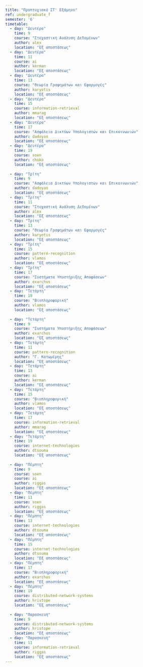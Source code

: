 ```yaml
---
title: "Προπτυχιακό ΣΤ' Εξάμηνο"
ref: undergraduate_f
semester: '6'
timetable:
  - day: "Δευτέρα"
    time: 9
    course: "Στοχαστική Ανάλυση Δεδομένων" 
    author: alex
    location: "Εξ αποστάσεως"
  - day: "Δευτέρα"
    time: 11
    course: ai
    author: kerman
    location: "Εξ αποστάσεως"
  - day: "Δευτέρα"
    time: 13
    course: "Θεωρία Γραφημάτων και Εφαρμογές"
    author: karyotis
    location: "Εξ αποστάσεως"
  - day: "Δευτέρα"
    time: 15
    course: information-retrieval
    author: mmarag
    location: "Εξ αποστάσεως"
  - day: "Δευτέρα"
    time: 17
    course: "Ασφάλεια Δικτύων Υπολογιστών και Επικοινωνιών"
    author: dadoyan
    location: "Εξ αποστάσεως"
  - day: "Δευτέρα"
    time: 19
    course: soen
    author: choko
    location: "Εξ αποστάσεως"
    
  - day: "Τρίτη"
    time: 9
    course: "Ασφάλεια Δικτύων Υπολογιστών και Επικοινωνιών"
    author: dadoyan
    location: "Εξ αποστάσεως"
  - day: "Τρίτη"
    time: 11
    course: "Στοχαστική Ανάλυση Δεδομένων" 
    author: alex
    location: "Εξ αποστάσεως"
  - day: "Τρίτη"
    time: 13
    course: "Θεωρία Γραφημάτων και Εφαρμογές"
    author: karyotis
    location: "Εξ αποστάσεως"
  - day: "Τρίτη"
    time: 15
    course: pattern-recognition
    author: vlamos
    location: "Εξ αποστάσεως"
  - day: "Τρίτη"
    time: 17
    course: "Συστήματα Υποστήριξης Αποφάσεων"
    author: exarchos
    location: "Εξ αποστάσεως"
  - day: "Τετάρτη"
    time: 19
    course: "Βιοπληροφορική"
    author: vlamos
    location: "Εξ αποστάσεως"
    
  - day: "Τετάρτη"
    time: 9
    course: "Συστήματα Υποστήριξης Αποφάσεων"
    author: exarchos
    location: "Εξ αποστάσεως"
  - day: "Τετάρτη"
    time: 11
    course: pattern-recognition
    author: "Γ. Κατωμέρης"
    location: "Εξ αποστάσεως"
  - day: "Τετάρτη"
    time: 13
    course: ai
    author: kerman
    location: "Εξ αποστάσεως"
  - day: "Τετάρτη"
    time: 15
    course: "Βιοπληροφορική"
    author: vlamos
    location: "Εξ αποστάσεως"
  - day: "Τετάρτη"
    time: 17
    course: information-retrieval
    author: mmarag
    location: "Εξ αποστάσεως"
  - day: "Τετάρτη"
    time: 19
    course: internet-technologies
    author: dtsouma
    location: "Εξ αποστάσεως"
    
  - day: "Πέμπτη"
    time: 9
    course: soen
    course: ai
    author: riggas
    location: "Εξ αποστάσεως"
  - day: "Πέμπτη"
    time: 11
    course: soen
    author: riggas
    location: "Εξ αποστάσεως"
  - day: "Πέμπτη"
    time: 13
    course: internet-technologies
    author: dtsouma
    location: "Εξ αποστάσεως"
  - day: "Πέμπτη"
    time: 15
    course: internet-technologies
    author: dtsouma
    location: "Εξ αποστάσεως"
  - day: "Πέμπτη"
    time: 17
    course: "Βιοπληροφορική"
    author: exarchos
    location: "Εξ αποστάσεως"
  - day: "Πέμπτη"
    time: 19
    course: distributed-network-systems
    author: hristope
    location: "Εξ αποστάσεως"
    
  - day: "Παρασκευή"
    time: 9
    course: distributed-network-systems
    author: hristope
    location: "Εξ αποστάσεως"
  - day: "Παρασκευή"
    time: 11
    course: information-retrieval
    author: riggas
    location: "Εξ αποστάσεως"
---
```

